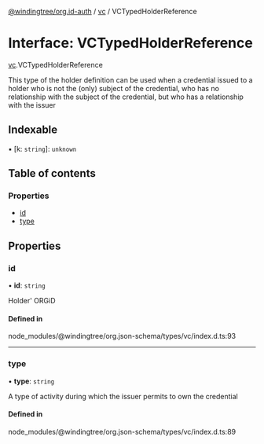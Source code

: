 [@windingtree/org.id-auth](../README.md) / [vc](../modules/vc.md) / VCTypedHolderReference

# Interface: VCTypedHolderReference

[vc](../modules/vc.md).VCTypedHolderReference

This type of the holder definition can be used when a credential issued to a holder who is not the (only) subject of the credential, who has no relationship with the subject of the credential, but who has a relationship with the issuer

## Indexable

▪ [k: `string`]: `unknown`

## Table of contents

### Properties

- [id](vc.VCTypedHolderReference.md#id)
- [type](vc.VCTypedHolderReference.md#type)

## Properties

### id

• **id**: `string`

Holder' ORGiD

#### Defined in

node_modules/@windingtree/org.json-schema/types/vc/index.d.ts:93

___

### type

• **type**: `string`

A type of activity during which the issuer permits to own the credential

#### Defined in

node_modules/@windingtree/org.json-schema/types/vc/index.d.ts:89
